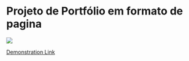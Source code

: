 <h1>Projeto de Portfólio em formato de pagina</h1>

<img src="https://user-images.githubusercontent.com/86969804/164304712-4bc48cf6-9288-4060-b3f8-11e0ec99afdc.png" />

<a href="https://xd.adobe.com/view/c11b334a-3c44-454d-80b9-9ae3dc73c4f9-9448/">Demonstration Link</a>
